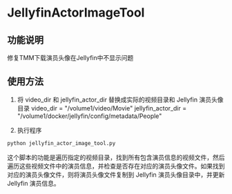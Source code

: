 # JellyfinActorImageTool

## 功能说明
修复TMM下载演员头像在Jellyfin中不显示问题

## 使用方法
1. 将 video_dir 和 jellyfin_actor_dir 替换成实际的视频目录和 Jellyfin 演员头像目录
video_dir = "/volume1/video/Movie"
jellyfin_actor_dir = "/volume1/docker/jellyfin/config/metadata/People"

2. 执行程序
```python
python jellyfin_actor_image_tool.py
```

这个脚本的功能是遍历指定的视频目录，找到所有包含演员信息的视频文件，然后遍历这些视频文件中的演员信息，并检查是否存在对应的演员头像文件。如果找到对应的演员头像文件，则将演员头像文件复制到 Jellyfin 演员头像目录中，并更新 Jellyfin 演员信息。